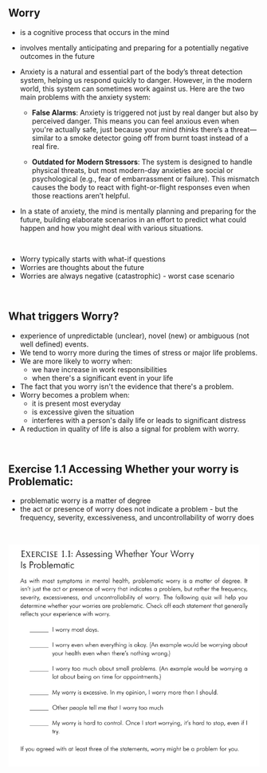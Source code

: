 ## **Worry**

- is a cognitive process that occurs in the mind
    
- involves mentally anticipating and preparing for a potentially negative outcomes in the future
    
- Anxiety is a natural and essential part of the body’s threat detection system, helping us respond quickly to danger. However, in the modern world, this system can sometimes work against us. Here are the two main problems with the anxiety system:
    
    - **False Alarms**: Anxiety is triggered not just by real danger but also by perceived danger. This means you can feel anxious even when you're actually safe, just because your mind *thinks* there’s a threat—similar to a smoke detector going off from burnt toast instead of a real fire.
        
    - **Outdated for Modern Stressors**: The system is designed to handle physical threats, but most modern-day anxieties are social or psychological (e.g., fear of embarrassment or failure). This mismatch causes the body to react with fight-or-flight responses even when those reactions aren’t helpful.
        
- In a state of anxiety, the mind is mentally planning and preparing for the future, building elaborate scenarios in an effort to predict what could happen and how you might deal with various situations.
    

&nbsp;

- Worry typically starts with what-if questions
- Worries are thoughts about the future
- Worries are always negative (catastrophic) - worst case scenario

&nbsp;

## **What triggers Worry?**

- experience of unpredictable (unclear), novel (new) or ambiguous (not well defined) events.
- We tend to worry more during the times of stress or major life problems.
- We are more likely to worry when:
    - we have increase in work responsibilities
    - when there's a significant event in your life
- The fact that you worry isn't the evidence that there's a problem.
- Worry becomes a problem when:
    - it is present most everyday
    - is excessive given the situation
    - interferes with a person's daily life or leads to significant distress
- A reduction in quality of life is also a signal for problem with worry.

&nbsp;

## Exercise 1.1 Accessing Whether your worry is Problematic:

- problematic worry is a matter of degree
- the act or presence of worry does not indicate a problem - but the frequency, severity, excessiveness, and uncontrollability of worry does

&nbsp;

![9b003cde760d432b186cd1c635d9d8e1.png](../_resources/9b003cde760d432b186cd1c635d9d8e1-4.png)

&nbsp;

&nbsp;